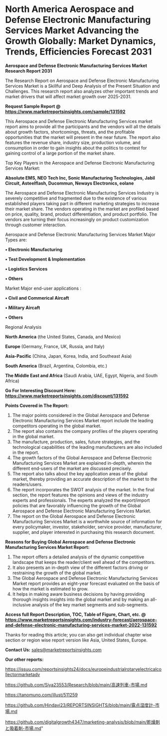 # North America Aerospace and Defense Electronic Manufacturing Services Market Advancing the Growth Globally: Market Dynamics, Trends, Efficiencies Forecast 2031

<strong>Aerospace and Defense Electronic Manufacturing Services Market Research Report 2031</strong>

The Research Report on Aerospace and Defense Electronic Manufacturing Services Market is a Skillful and Deep Analysis of the Present Situation and Challenges. This research report also analyzes other important trends and market drivers that will affect market growth over 2025-2031.

<strong>Request Sample Report @ <a href=https://www.marketreportsinsights.com/sample/131592>https://www.marketreportsinsights.com/sample/131592</a></strong>

This Aerospace and Defense Electronic Manufacturing Services market report aims to provide all the participants and the vendors will all the details about growth factors, shortcomings, threats, and the profitable opportunities that the market will present in the near future. The report also features the revenue share, industry size, production volume, and consumption in order to gain insights about the politics to contest for gaining control of a large portion of the market share.

Top Key Players in the Aerospace and Defense Electronic Manufacturing Services Market:

<strong>Absolute EMS, NEO Tech Inc, Sonic Manufacturing Technologies, Jabil Circuit, Asteelflash, Ducommun, Neways Electronics, eolane</strong>

The Aerospace and Defense Electronic Manufacturing Services Industry is severely competitive and fragmented due to the existence of various established players taking part in different marketing strategies to increase their market share. The vendors operating in the market are profiled based on price, quality, brand, product differentiation, and product portfolio. The vendors are turning their focus increasingly on product customization through customer interaction.

Aerospace and Defense Electronic Manufacturing Services Market Major Types are:

<strong>• Electronic Manufacturing

• Test Development & Implementation

• Logistics Services

• Others</strong>

Market Major end-user applications :

<strong>• Civil and Commerical Aircaft

• Military Aircaft

• Others</strong>

Regional Analysis

</u><strong><b>North America</b></strong> (the United States, Canada, and Mexico)

<strong><b>Europe </b></strong>(Germany, France, UK, Russia, and Italy)

<strong><b>Asia-Pacific</b></strong> (China, Japan, Korea, India, and Southeast Asia)

<strong><b>South America</b></strong> (Brazil, Argentina, Colombia, etc.)

<strong><b>The Middle East and Africa</b></strong> (Saudi Arabia, UAE, Egypt, Nigeria, and South Africa)

<strong>Go For Interesting Discount Here: <a href=https://www.marketreportsinsights.com/discount/131592>https://www.marketreportsinsights.com/discount/131592</a></strong>

<strong>Points Covered in The Report:</strong>
<ol>
  <li>The major points considered in the Global Aerospace and Defense Electronic Manufacturing Services Market report include the leading competitors operating in the global market.</li>
  <li>The report also contains the company profiles of the players operating in the global market.</li>
  <li>The manufacture, production, sales, future strategies, and the technological capabilities of the leading manufacturers are also included in the report.</li>
  <li>The growth factors of the Global Aerospace and Defense Electronic Manufacturing Services Market are explained in-depth, wherein the different end-users of the market are discussed precisely.</li>
  <li>The report also talks about the key application areas of the global market, thereby providing an accurate description of the market to the readers/users.</li>
  <li>The report incorporates the SWOT analysis of the market. In the final section, the report features the opinions and views of the industry experts and professionals. The experts analyzed the export/import policies that are favorably influencing the growth of the Global Aerospace and Defense Electronic Manufacturing Services Market.</li>
  <li>The report on the Global Aerospace and Defense Electronic Manufacturing Services Market is a worthwhile source of information for every policymaker, investor, stakeholder, service provider, manufacturer, supplier, and player interested in purchasing this research document.</li>
</ol>
<strong>Reasons for Buying Global Aerospace and Defense Electronic Manufacturing Services Market Report:</strong>

<ol>
  <li>The report offers a detailed analysis of the dynamic competitive landscape that keeps the reader/client well ahead of the competitors.</li>
  <li>It also presents an in-depth view of the different factors driving or restraining the growth of the global market.</li>
  <li>The Global Aerospace and Defense Electronic Manufacturing Services Market report provides an eight-year forecast evaluated on the basis of how the market is estimated to grow.</li>
  <li>It helps in making aware business decisions by having providing thorough insights insights into the global market and by making an all-inclusive analysis of the key market segments and sub-segments.</li>
</ol>
<strong>Access full Report Description, TOC, Table of Figure, Chart, etc. @ <a href=https://www.marketreportsinsights.com/industry-forecast/aerospace-and-defense-electronic-manufacturing-services-market-2022-131592>https://www.marketreportsinsights.com/industry-forecast/aerospace-and-defense-electronic-manufacturing-services-market-2022-131592</a></strong>


Thanks for reading this article; you can also get individual chapter wise section or region wise report version like Asia, United States, Europe.

<strong>Contact Us:</strong>
sales@marketreportsinsights.com

<strong>Our other reports:</strong>

<a href=https://issuu.com/reportsinsights24/docs/europeindustrialrotaryelectricalcollectormarketadv>https://issuu.com/reportsinsights24/docs/europeindustrialrotaryelectricalcollectormarketadv</a>

<a href=https://github.com/Siya23553/Research/blob/main/高速列車-市場.md>https://github.com/Siya23553/Research/blob/main/高速列車-市場.md</a>

<a href=https://tanomuno.com/illust/511259>https://tanomuno.com/illust/511259</a>

<a href=https://github.com/Hindavi23/REPORTSINSIGHTS/blob/main/露点湿度計-市場.md>https://github.com/Hindavi23/REPORTSINSIGHTS/blob/main/露点湿度計-市場.md</a>

<a href=https://github.com/digitalgrowth4347/marketing-analysis/blob/main/乾燥剤と吸着剤-市場.md>https://github.com/digitalgrowth4347/marketing-analysis/blob/main/乾燥剤と吸着剤-市場.md</a>"
